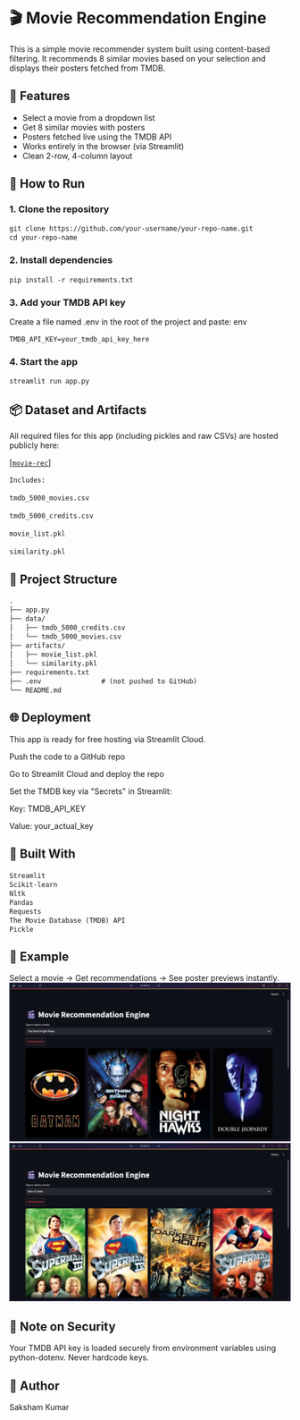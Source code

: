 # 🎬 Movie Recommendation Engine

This is a simple movie recommender system built using content-based filtering. It recommends 8 similar movies based on your selection and displays their posters fetched from TMDB.

## 🔧 Features

- Select a movie from a dropdown list
- Get 8 similar movies with posters
- Posters fetched live using the TMDB API
- Works entirely in the browser (via Streamlit)
- Clean 2-row, 4-column layout

## 🚀 How to Run

### 1. Clone the repository
```
git clone https://github.com/your-username/your-repo-name.git
cd your-repo-name
```

### 2. Install dependencies
```
pip install -r requirements.txt
```

### 3. Add your TMDB API key
Create a file named .env in the root of the project and paste:
env
```angular2html
TMDB_API_KEY=your_tmdb_api_key_here
```

### 4. Start the app
```angular2html
streamlit run app.py
```

## 📦 Dataset and Artifacts
All required files for this app (including pickles and raw CSVs) are hosted publicly here:


[[`movie-rec`]](https://huggingface.co/datasets/saakshammm/movie-rec/tree/main)

```
Includes:

tmdb_5000_movies.csv

tmdb_5000_credits.csv

movie_list.pkl

similarity.pkl
```

## 📁 Project Structure

```angular2html
.
├── app.py
├── data/
│   ├── tmdb_5000_credits.csv
│   └── tmdb_5000_movies.csv
├── artifacts/
│   ├── movie_list.pkl
│   └── similarity.pkl
├── requirements.txt
├── .env               # (not pushed to GitHub)
└── README.md
```

## 🌐 Deployment
This app is ready for free hosting via Streamlit Cloud.

Push the code to a GitHub repo

Go to Streamlit Cloud and deploy the repo

Set the TMDB key via "Secrets" in Streamlit:

Key: TMDB_API_KEY

Value: your_actual_key

## 🧠 Built With
```angular2html
Streamlit
Scikit-learn
Nltk
Pandas
Requests
The Movie Database (TMDB) API
Pickle 
```

## 📸 Example
Select a movie → Get recommendations → See poster previews instantly.
![img.png](img.png)
![img_1.png](img_1.png)

## 🔐 Note on Security
Your TMDB API key is loaded securely from environment variables using python-dotenv. Never hardcode keys.

## 👤 Author
Saksham Kumar

